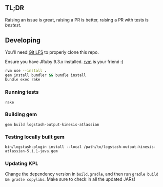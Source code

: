 ## TL;DR

Raising an issue is great, raising a PR is better, raising a PR with tests is *bestest*.

## Developing

You'll need [Git LFS](https://git-lfs.github.com/) to properly clone this repo.

Ensure you have JRuby 9.3.x installed. [rvm](https://rvm.io/) is your friend :)

```sh
rvm use --install .
gem install bundler && bundle install
bundle exec rake
```

### Running tests

```
rake
```

### Building gem

```
gem build logstash-output-kinesis-atlassian
```

### Testing locally built gem
```
bin/logstash-plugin install --local /path/to/logstash-output-kinesis-atlassian-5.1.1-java.gem
```

### Updating KPL

Change the dependency version in `build.gradle`, and then run `gradle build && gradle copylibs`. Make sure to check in all the updated JARs!
